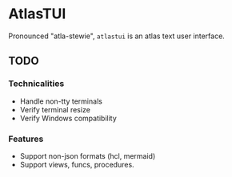 # AtlasTUI

Pronounced "atla-stewie", `atlastui` is an atlas text user interface.

## TODO

### Technicalities

- Handle non-tty terminals
- Verify terminal resize
- Verify Windows compatibility

### Features

- Support non-json formats (hcl, mermaid)
- Support views, funcs, procedures.
